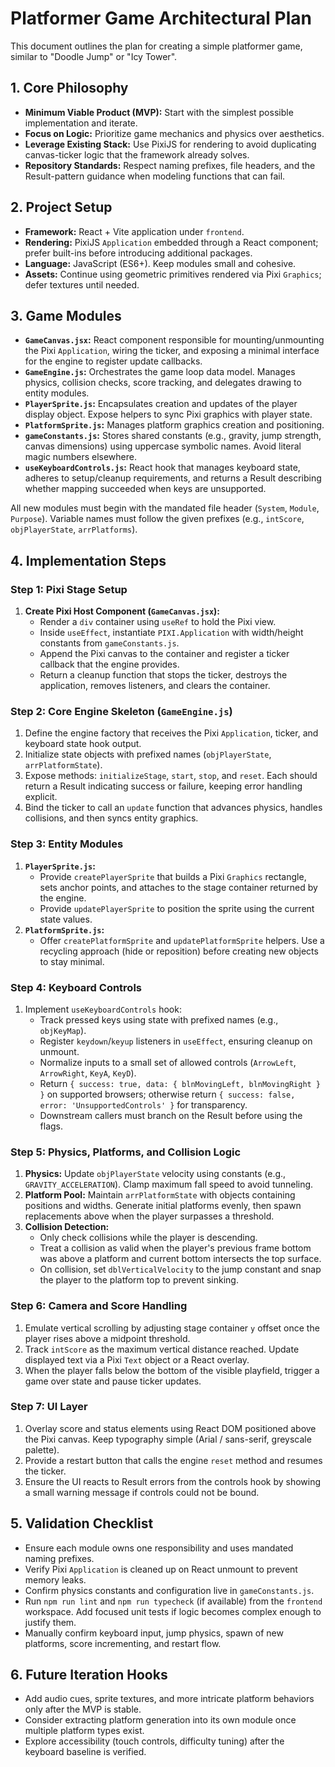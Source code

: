 # Platformer Game Architectural Plan

This document outlines the plan for creating a simple platformer game, similar to "Doodle Jump" or "Icy Tower".

## 1. Core Philosophy

- **Minimum Viable Product (MVP):** Start with the simplest possible implementation and iterate.
- **Focus on Logic:** Prioritize game mechanics and physics over aesthetics.
- **Leverage Existing Stack:** Use PixiJS for rendering to avoid duplicating canvas-ticker logic that the framework already solves.
- **Repository Standards:** Respect naming prefixes, file headers, and the Result-pattern guidance when modeling functions that can fail.

## 2. Project Setup

- **Framework:** React + Vite application under `frontend`.
- **Rendering:** PixiJS `Application` embedded through a React component; prefer built-ins before introducing additional packages.
- **Language:** JavaScript (ES6+). Keep modules small and cohesive.
- **Assets:** Continue using geometric primitives rendered via Pixi `Graphics`; defer textures until needed.

## 3. Game Modules

- **`GameCanvas.jsx`:** React component responsible for mounting/unmounting the Pixi `Application`, wiring the ticker, and exposing a minimal interface for the engine to register update callbacks.
- **`GameEngine.js`:** Orchestrates the game loop data model. Manages physics, collision checks, score tracking, and delegates drawing to entity modules.
- **`PlayerSprite.js`:** Encapsulates creation and updates of the player display object. Expose helpers to sync Pixi graphics with player state.
- **`PlatformSprite.js`:** Manages platform graphics creation and positioning.
- **`gameConstants.js`:** Stores shared constants (e.g., gravity, jump strength, canvas dimensions) using uppercase symbolic names. Avoid literal magic numbers elsewhere.
- **`useKeyboardControls.js`:** React hook that manages keyboard state, adheres to setup/cleanup requirements, and returns a Result describing whether mapping succeeded when keys are unsupported.

All new modules must begin with the mandated file header (`System`, `Module`, `Purpose`). Variable names must follow the given prefixes (e.g., `intScore`, `objPlayerState`, `arrPlatforms`).

## 4. Implementation Steps

### Step 1: Pixi Stage Setup

1. **Create Pixi Host Component (`GameCanvas.jsx`):**
   - Render a `div` container using `useRef` to hold the Pixi view.
   - Inside `useEffect`, instantiate `PIXI.Application` with width/height constants from `gameConstants.js`.
   - Append the Pixi canvas to the container and register a ticker callback that the engine provides.
   - Return a cleanup function that stops the ticker, destroys the application, removes listeners, and clears the container.

### Step 2: Core Engine Skeleton (`GameEngine.js`)

1. Define the engine factory that receives the Pixi `Application`, ticker, and keyboard state hook output.
2. Initialize state objects with prefixed names (`objPlayerState`, `arrPlatformState`).
3. Expose methods: `initializeStage`, `start`, `stop`, and `reset`. Each should return a Result indicating success or failure, keeping error handling explicit.
4. Bind the ticker to call an `update` function that advances physics, handles collisions, and then syncs entity graphics.

### Step 3: Entity Modules

1. **`PlayerSprite.js`:**
   - Provide `createPlayerSprite` that builds a Pixi `Graphics` rectangle, sets anchor points, and attaches to the stage container returned by the engine.
   - Provide `updatePlayerSprite` to position the sprite using the current state values.
2. **`PlatformSprite.js`:**
   - Offer `createPlatformSprite` and `updatePlatformSprite` helpers. Use a recycling approach (hide or reposition) before creating new objects to stay minimal.

### Step 4: Keyboard Controls

1. Implement `useKeyboardControls` hook:
   - Track pressed keys using state with prefixed names (e.g., `objKeyMap`).
   - Register `keydown`/`keyup` listeners in `useEffect`, ensuring cleanup on unmount.
   - Normalize inputs to a small set of allowed controls (`ArrowLeft`, `ArrowRight`, `KeyA`, `KeyD`).
   - Return `{ success: true, data: { blnMovingLeft, blnMovingRight } }` on supported browsers; otherwise return `{ success: false, error: 'UnsupportedControls' }` for transparency.
   - Downstream callers must branch on the Result before using the flags.

### Step 5: Physics, Platforms, and Collision Logic

1. **Physics:** Update `objPlayerState` velocity using constants (e.g., `GRAVITY_ACCELERATION`). Clamp maximum fall speed to avoid tunneling.
2. **Platform Pool:** Maintain `arrPlatformState` with objects containing positions and widths. Generate initial platforms evenly, then spawn replacements above when the player surpasses a threshold.
3. **Collision Detection:**
   - Only check collisions while the player is descending.
   - Treat a collision as valid when the player's previous frame bottom was above a platform and current bottom intersects the top surface.
   - On collision, set `dblVerticalVelocity` to the jump constant and snap the player to the platform top to prevent sinking.

### Step 6: Camera and Score Handling

1. Emulate vertical scrolling by adjusting stage container `y` offset once the player rises above a midpoint threshold.
2. Track `intScore` as the maximum vertical distance reached. Update displayed text via a Pixi `Text` object or a React overlay.
3. When the player falls below the bottom of the visible playfield, trigger a game over state and pause ticker updates.

### Step 7: UI Layer

1. Overlay score and status elements using React DOM positioned above the Pixi canvas. Keep typography simple (Arial / sans-serif, greyscale palette).
2. Provide a restart button that calls the engine `reset` method and resumes the ticker.
3. Ensure the UI reacts to Result errors from the controls hook by showing a small warning message if controls could not be bound.

## 5. Validation Checklist

- Ensure each module owns one responsibility and uses mandated naming prefixes.
- Verify Pixi `Application` is cleaned up on React unmount to prevent memory leaks.
- Confirm physics constants and configuration live in `gameConstants.js`.
- Run `npm run lint` and `npm run typecheck` (if available) from the `frontend` workspace. Add focused unit tests if logic becomes complex enough to justify them.
- Manually confirm keyboard input, jump physics, spawn of new platforms, score incrementing, and restart flow.

## 6. Future Iteration Hooks

- Add audio cues, sprite textures, and more intricate platform behaviors only after the MVP is stable.
- Consider extracting platform generation into its own module once multiple platform types exist.
- Explore accessibility (touch controls, difficulty tuning) after the keyboard baseline is verified.
